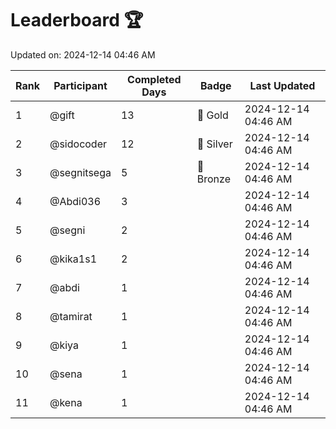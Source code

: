 # Leaderboard 🏆

Updated on: 2024-12-14 04:46 AM

| Rank | Participant       | Completed Days | Badge      | Last Updated         |
|------|-------------------|----------------|------------|----------------------|
| 1    | @gift             | 13             | 🏅 Gold     | 2024-12-14 04:46 AM |
| 2    | @sidocoder        | 12             | 🥈 Silver   | 2024-12-14 04:46 AM |
| 3    | @segnitsega       | 5              | 🥉 Bronze   | 2024-12-14 04:46 AM |
| 4    | @Abdi036          | 3              |            | 2024-12-14 04:46 AM |
| 5    | @segni            | 2              |            | 2024-12-14 04:46 AM |
| 6    | @kika1s1          | 2              |            | 2024-12-14 04:46 AM |
| 7    | @abdi             | 1              |            | 2024-12-14 04:46 AM |
| 8    | @tamirat          | 1              |            | 2024-12-14 04:46 AM |
| 9    | @kiya             | 1              |            | 2024-12-14 04:46 AM |
| 10   | @sena             | 1              |            | 2024-12-14 04:46 AM |
| 11   | @kena             | 1              |            | 2024-12-14 04:46 AM |
